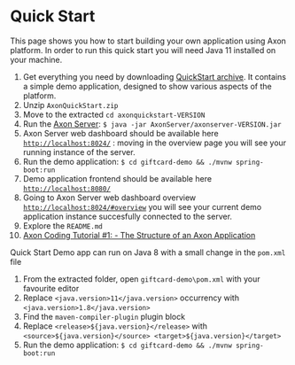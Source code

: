 # Quick Start

This page shows you how to start building your own application using Axon platform.
In order to run this quick start you will need Java 11 installed on your machine.

 1. Get everything you need by downloading [QuickStart archive](https://axoniq.io/download). It contains a simple demo application, designed to show various aspects of the platform.
 2. Unzip `AxonQuickStart.zip`
 3. Move to the extracted `cd axonquickstart-VERSION`
 4. Run the [Axon Server](axon-server.md): `$ java -jar AxonServer/axonserver-VERSION.jar`
 5. Axon Server web dashboard should be available here [`http://localhost:8024/`](http://localhost:8024/) : moving in the overview page you will see your running instance of the server.
 6. Run the demo application: `$ cd giftcard-demo && ./mvnw spring-boot:run`
 7. Demo application frontend should be available here [`http://localhost:8080/`](http://localhost:8080/)
 8. Going to Axon Server web dashboard overview [`http://localhost:8024/#overview`](http://localhost:8024/#overview) you will see your current demo application instance succesfully connected to the server.
 9. Explore the `README.md`
 10. [Axon Coding Tutorial #1: - The Structure of an Axon Application](https://youtu.be/tqn9p8Duy54)

Quick Start Demo app can run on Java 8 with a small change in the `pom.xml` file
 1. From the extracted folder, open `giftcard-demo\pom.xml` with your favourite editor
 2. Replace `<java.version>11</java.version>` occurrency with `<java.version>1.8</java.version>`
 2. Find the `maven-compiler-plugin` plugin block
 3. Replace `<release>${java.version}</release>` with `<source>${java.version}</source> <target>${java.version}</target>`
 4. Run the demo application: `$ cd giftcard-demo && ./mvnw spring-boot:run`
